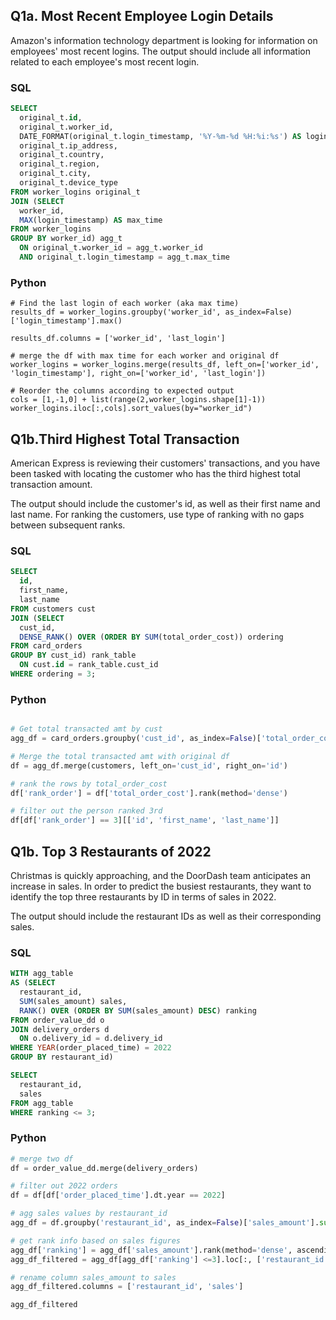## Q1a. Most Recent Employee Login Details

Amazon's information technology department is looking for information on employees' most recent logins.
The output should include all information related to each employee's most recent login.

### SQL
```sql 
SELECT
  original_t.id,
  original_t.worker_id,
  DATE_FORMAT(original_t.login_timestamp, '%Y-%m-%d %H:%i:%s') AS login_timestamp,
  original_t.ip_address,
  original_t.country,
  original_t.region,
  original_t.city,
  original_t.device_type
FROM worker_logins original_t
JOIN (SELECT
  worker_id,
  MAX(login_timestamp) AS max_time
FROM worker_logins
GROUP BY worker_id) agg_t
  ON original_t.worker_id = agg_t.worker_id
  AND original_t.login_timestamp = agg_t.max_time
```

### Python
```
# Find the last login of each worker (aka max time)
results_df = worker_logins.groupby('worker_id', as_index=False)['login_timestamp'].max()

results_df.columns = ['worker_id', 'last_login']

# merge the df with max time for each worker and original df
worker_logins = worker_logins.merge(results_df, left_on=['worker_id', 'login_timestamp'], right_on=['worker_id', 'last_login'])

# Reorder the columns according to expected output
cols = [1,-1,0] + list(range(2,worker_logins.shape[1]-1))
worker_logins.iloc[:,cols].sort_values(by="worker_id")
```

## Q1b.Third Highest Total Transaction

American Express is reviewing their customers' transactions, and you have been tasked with locating the customer who has the third highest total transaction amount.


The output should include the customer's id, as well as their first name and last name. For ranking the customers, use type of ranking with no gaps between subsequent ranks.

### SQL
```sql 
SELECT
  id,
  first_name,
  last_name
FROM customers cust
JOIN (SELECT
  cust_id,
  DENSE_RANK() OVER (ORDER BY SUM(total_order_cost)) ordering
FROM card_orders
GROUP BY cust_id) rank_table
  ON cust.id = rank_table.cust_id
WHERE ordering = 3;
```

### Python
```python

# Get total transacted amt by cust
agg_df = card_orders.groupby('cust_id', as_index=False)['total_order_cost'].sum()

# Merge the total transacted amt with original df
df = agg_df.merge(customers, left_on='cust_id', right_on='id')

# rank the rows by total_order_cost
df['rank_order'] = df['total_order_cost'].rank(method='dense')

# filter out the person ranked 3rd
df[df['rank_order'] == 3][['id', 'first_name', 'last_name']]
```

## Q1b. Top 3 Restaurants of 2022

Christmas is quickly approaching, and the DoorDash team anticipates an increase in sales. In order to predict the busiest restaurants, they want to identify the top three restaurants by ID in terms of sales in 2022.

The output should include the restaurant IDs as well as their corresponding sales.

### SQL
```sql 
WITH agg_table
AS (SELECT
  restaurant_id,
  SUM(sales_amount) sales,
  RANK() OVER (ORDER BY SUM(sales_amount) DESC) ranking
FROM order_value_dd o
JOIN delivery_orders d
  ON o.delivery_id = d.delivery_id
WHERE YEAR(order_placed_time) = 2022
GROUP BY restaurant_id)

SELECT
  restaurant_id,
  sales
FROM agg_table
WHERE ranking <= 3;
```

### Python
``` python
# merge two df
df = order_value_dd.merge(delivery_orders)

# filter out 2022 orders 
df = df[df['order_placed_time'].dt.year == 2022]

# agg sales values by restaurant_id
agg_df = df.groupby('restaurant_id', as_index=False)['sales_amount'].sum().sort_values(by='sales_amount', ascending=False)

# get rank info based on sales figures
agg_df['ranking'] = agg_df['sales_amount'].rank(method='dense', ascending=False)
agg_df_filtered = agg_df[agg_df['ranking'] <=3].loc[:, ['restaurant_id', 'sales_amount']]

# rename column sales_amount to sales
agg_df_filtered.columns = ['restaurant_id', 'sales']

agg_df_filtered
```
